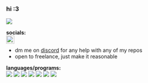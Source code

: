 ### hi :3

![](https://komarev.com/ghpvc/?username=aydynx&color=ff69b4)

**socials:** <br>
<a href="https://discords.com/bio/p/aydynx">
<img align="left" alt="aydyn#0001" width="22px" src="https://raw.githubusercontent.com/peterthehan/peterthehan/master/assets/discord.svg" /></a>
<br>
- dm me on [discord](https://discords.com/bio/p/aydyn) for any help with any of my repos
- open to freelance, just make it reasonable

**languages/programs:**
<br>
<img src="https://img.shields.io/badge/Node.js-3C873A?style=flat&logo=Node.js&logoColor=white">
<img src="https://img.shields.io/badge/HTML5-E34F26?style=flat&logo=html5&logoColor=white">
<img src="https://img.shields.io/badge/CSS3-1572B6?style=flat&logo=css3&logoColor=white">
<img src="https://img.shields.io/badge/JavaScript-eed718?style=flat&logo=javascript&logoColor=ffffff">
<img src="http://img.shields.io/badge/Github-000000?style=flat&logo=github&logoColor=FFFFFF">
<img src="http://img.shields.io/badge/Git-F1502F?style=flat&logo=git&logoColor=FFFFFF">
<img src="https://img.shields.io/badge/IntellijIdea-c910b4?style=flat&logo=intellijidea&logoColor=FFFFFF">
<br>

